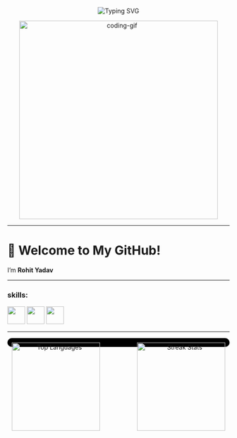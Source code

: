 <p align="center">
  <img src="https://readme-typing-svg.demolab.com?font=Fira+Code&duration=2000&pause=1000&color=F7A41D&center=true&vCenter=true&width=435&lines=Hi+I'm+Rohit+Yadav;Aspiring+Full+Stack+Developer; Currently+learning+Backend+and+Python;" alt="Typing SVG" />
</p>
<p align="center">
  <img src="https://media.giphy.com/media/qgQUggAC3Pfv687qPC/giphy.gif" width="450" alt="coding-gif" />
</p>

---

# 👋 Welcome to My GitHub!
 I’m **Rohit Yadav**

---
<h3 align="left">skills: </h3>
<p align="left">
  <img src="https://cdn.jsdelivr.net/gh/devicons/devicon/icons/html5/html5-original.svg" width="40" />
  <img src="https://cdn.jsdelivr.net/gh/devicons/devicon/icons/css3/css3-original.svg" width="40" />
  <img src="https://cdn.jsdelivr.net/gh/devicons/devicon/icons/javascript/javascript-original.svg" width="40" />
<!--   <img src="https://cdn.jsdelivr.net/gh/devicons/devicon/icons/python/python-original.svg" width="40" /> -->
<!--   <img src="https://cdn.jsdelivr.net/gh/devicons/devicon/icons/nodejs/nodejs-original.svg" width="40" /> -->
</p>

---

<div align="center" style="background-color: #000000; padding: 10px; border-radius: 10px;">

<a href="https://github.com/techsimplifide">
  <img align="left" height="200" src="https://github-readme-stats.vercel.app/api/top-langs/?username=techsimplifide&layout=compact&theme=radical&bg_color=000000&hide_border=true" alt="Top Languages"/>
</a>

<a href="https://github.com/techsimplifide">
  <img align="right" height="200" src="https://github-readme-streak-stats.herokuapp.com/?user=techsimplifide&theme=radical&background=000000&hide_border=true" alt="Streak Stats"/>
</a>

</div>

<br clear="both"/>
